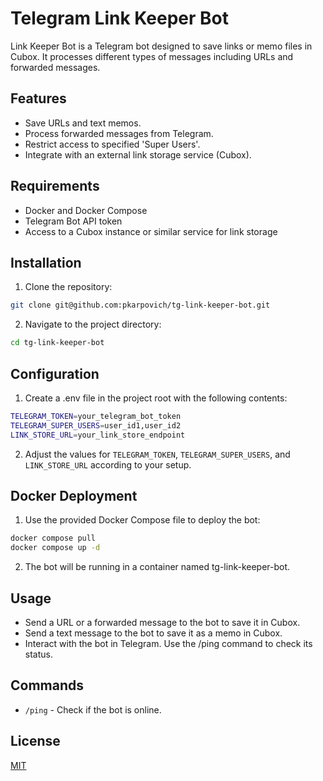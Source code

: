# Telegram Link Keeper Bot

Link Keeper Bot is a Telegram bot designed to save links or memo files in Cubox. It processes different types of
messages including URLs and forwarded messages.

## Features

- Save URLs and text memos.
- Process forwarded messages from Telegram.
- Restrict access to specified 'Super Users'.
- Integrate with an external link storage service (Cubox).

## Requirements

- Docker and Docker Compose
- Telegram Bot API token
- Access to a Cubox instance or similar service for link storage

## Installation

1. Clone the repository:
```bash
git clone git@github.com:pkarpovich/tg-link-keeper-bot.git
```
2. Navigate to the project directory:
```bash
cd tg-link-keeper-bot
```

## Configuration
1. Create a .env file in the project root with the following contents:
```bash
TELEGRAM_TOKEN=your_telegram_bot_token
TELEGRAM_SUPER_USERS=user_id1,user_id2
LINK_STORE_URL=your_link_store_endpoint
```
2. Adjust the values for `TELEGRAM_TOKEN`, `TELEGRAM_SUPER_USERS`, and `LINK_STORE_URL` according to your setup.

## Docker Deployment
1. Use the provided Docker Compose file to deploy the bot:
```bash
docker compose pull
docker compose up -d
```
2. The bot will be running in a container named tg-link-keeper-bot.

## Usage
- Send a URL or a forwarded message to the bot to save it in Cubox.
- Send a text message to the bot to save it as a memo in Cubox.
- Interact with the bot in Telegram. Use the /ping command to check its status.

## Commands
- `/ping` - Check if the bot is online.

## License
[MIT](https://choosealicense.com/licenses/mit/)